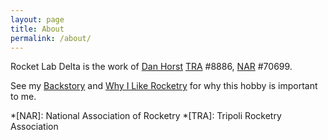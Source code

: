 ```yaml
---
layout: page
title: About
permalink: /about/
---
```


Rocket Lab Delta is the work of [Dan Horst][1] [TRA][2] #8886, [NAR][3] #70699.

See my [Backstory][4] and [Why I Like Rocketry][5] for why this hobby is important to me.


*[NAR]: National Association of Rocketry
*[TRA]: Tripoli Rocketry Association

[1]: https://www.danhorst.com
[2]: http://www.tripoli.org/
[3]: https://www.nar.org/
[4]: /writing/backstory
[5]: /writing/why-i-like-rocketry
